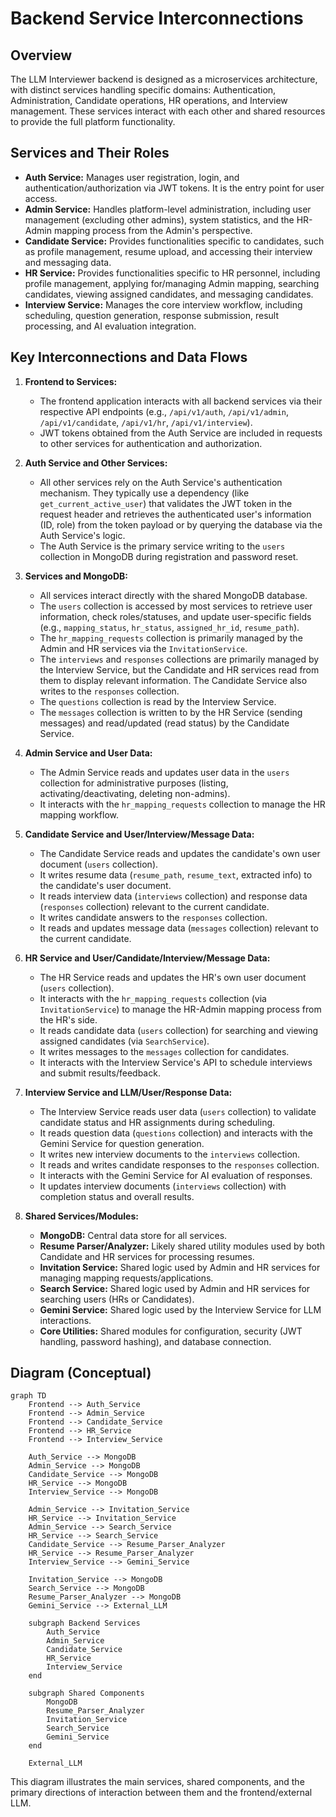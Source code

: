 # Backend Service Interconnections

## Overview
The LLM Interviewer backend is designed as a microservices architecture, with distinct services handling specific domains: Authentication, Administration, Candidate operations, HR operations, and Interview management. These services interact with each other and shared resources to provide the full platform functionality.

## Services and Their Roles
- **Auth Service:** Manages user registration, login, and authentication/authorization via JWT tokens. It is the entry point for user access.
- **Admin Service:** Handles platform-level administration, including user management (excluding other admins), system statistics, and the HR-Admin mapping process from the Admin's perspective.
- **Candidate Service:** Provides functionalities specific to candidates, such as profile management, resume upload, and accessing their interview and messaging data.
- **HR Service:** Provides functionalities specific to HR personnel, including profile management, applying for/managing Admin mapping, searching candidates, viewing assigned candidates, and messaging candidates.
- **Interview Service:** Manages the core interview workflow, including scheduling, question generation, response submission, result processing, and AI evaluation integration.

## Key Interconnections and Data Flows

1.  **Frontend to Services:**
    - The frontend application interacts with all backend services via their respective API endpoints (e.g., `/api/v1/auth`, `/api/v1/admin`, `/api/v1/candidate`, `/api/v1/hr`, `/api/v1/interview`).
    - JWT tokens obtained from the Auth Service are included in requests to other services for authentication and authorization.

2.  **Auth Service and Other Services:**
    - All other services rely on the Auth Service's authentication mechanism. They typically use a dependency (like `get_current_active_user`) that validates the JWT token in the request header and retrieves the authenticated user's information (ID, role) from the token payload or by querying the database via the Auth Service's logic.
    - The Auth Service is the primary service writing to the `users` collection in MongoDB during registration and password reset.

3.  **Services and MongoDB:**
    - All services interact directly with the shared MongoDB database.
    - The `users` collection is accessed by most services to retrieve user information, check roles/statuses, and update user-specific fields (e.g., `mapping_status`, `hr_status`, `assigned_hr_id`, `resume_path`).
    - The `hr_mapping_requests` collection is primarily managed by the Admin and HR services via the `InvitationService`.
    - The `interviews` and `responses` collections are primarily managed by the Interview Service, but the Candidate and HR services read from them to display relevant information. The Candidate Service also writes to the `responses` collection.
    - The `questions` collection is read by the Interview Service.
    - The `messages` collection is written to by the HR Service (sending messages) and read/updated (read status) by the Candidate Service.

4.  **Admin Service and User Data:**
    - The Admin Service reads and updates user data in the `users` collection for administrative purposes (listing, activating/deactivating, deleting non-admins).
    - It interacts with the `hr_mapping_requests` collection to manage the HR mapping workflow.

5.  **Candidate Service and User/Interview/Message Data:**
    - The Candidate Service reads and updates the candidate's own user document (`users` collection).
    - It writes resume data (`resume_path`, `resume_text`, extracted info) to the candidate's user document.
    - It reads interview data (`interviews` collection) and response data (`responses` collection) relevant to the current candidate.
    - It writes candidate answers to the `responses` collection.
    - It reads and updates message data (`messages` collection) relevant to the current candidate.

6.  **HR Service and User/Candidate/Interview/Message Data:**
    - The HR Service reads and updates the HR's own user document (`users` collection).
    - It interacts with the `hr_mapping_requests` collection (via `InvitationService`) to manage the HR-Admin mapping process from the HR's side.
    - It reads candidate data (`users` collection) for searching and viewing assigned candidates (via `SearchService`).
    - It writes messages to the `messages` collection for candidates.
    - It interacts with the Interview Service's API to schedule interviews and submit results/feedback.

7.  **Interview Service and LLM/User/Response Data:**
    - The Interview Service reads user data (`users` collection) to validate candidate status and HR assignments during scheduling.
    - It reads question data (`questions` collection) and interacts with the Gemini Service for question generation.
    - It writes new interview documents to the `interviews` collection.
    - It reads and writes candidate responses to the `responses` collection.
    - It interacts with the Gemini Service for AI evaluation of responses.
    - It updates interview documents (`interviews` collection) with completion status and overall results.

8.  **Shared Services/Modules:**
    - **MongoDB:** Central data store for all services.
    - **Resume Parser/Analyzer:** Likely shared utility modules used by both Candidate and HR services for processing resumes.
    - **Invitation Service:** Shared logic used by Admin and HR services for managing mapping requests/applications.
    - **Search Service:** Shared logic used by Admin and HR services for searching users (HRs or Candidates).
    - **Gemini Service:** Shared logic used by the Interview Service for LLM interactions.
    - **Core Utilities:** Shared modules for configuration, security (JWT handling, password hashing), and database connection.

## Diagram (Conceptual)

```mermaid
graph TD
    Frontend --> Auth_Service
    Frontend --> Admin_Service
    Frontend --> Candidate_Service
    Frontend --> HR_Service
    Frontend --> Interview_Service

    Auth_Service --> MongoDB
    Admin_Service --> MongoDB
    Candidate_Service --> MongoDB
    HR_Service --> MongoDB
    Interview_Service --> MongoDB

    Admin_Service --> Invitation_Service
    HR_Service --> Invitation_Service
    Admin_Service --> Search_Service
    HR_Service --> Search_Service
    Candidate_Service --> Resume_Parser_Analyzer
    HR_Service --> Resume_Parser_Analyzer
    Interview_Service --> Gemini_Service

    Invitation_Service --> MongoDB
    Search_Service --> MongoDB
    Resume_Parser_Analyzer --> MongoDB
    Gemini_Service --> External_LLM

    subgraph Backend Services
        Auth_Service
        Admin_Service
        Candidate_Service
        HR_Service
        Interview_Service
    end

    subgraph Shared Components
        MongoDB
        Resume_Parser_Analyzer
        Invitation_Service
        Search_Service
        Gemini_Service
    end

    External_LLM
```

This diagram illustrates the main services, shared components, and the primary directions of interaction between them and the frontend/external LLM.